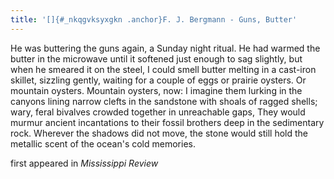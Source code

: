 ```yaml
---
title: '[]{#_nkqgvksyxgkn .anchor}F. J. Bergmann - Guns, Butter'
---
```


He was buttering the guns again, a Sunday night ritual. He had warmed
the butter in the microwave until it softened just enough to sag
slightly, but when he smeared it on the steel, I could smell butter
melting in a cast-iron skillet, sizzling gently, waiting for a couple of
eggs or prairie oysters. Or mountain oysters. Mountain oysters, now: I
imagine them lurking in the canyons lining narrow clefts in the
sandstone with shoals of ragged shells; wary, feral bivalves crowded
together in unreachable gaps, They would murmur ancient incantations to
their fossil brothers deep in the sedimentary rock. Wherever the shadows
did not move, the stone would still hold the metallic scent of the
ocean's cold memories.

first appeared in *Mississippi Review*
